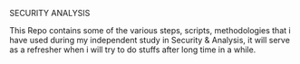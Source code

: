 SECURITY ANALYSIS

This Repo contains some of the various steps, scripts, methodologies that i have used during my independent study in Security & Analysis, it will serve as a refresher when i will try to do stuffs after long time in a while.
